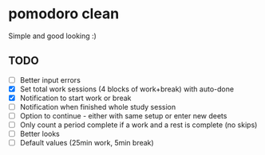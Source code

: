 # pomodoro clean
Simple and good looking :) 

## TODO
- [ ] Better input errors
- [x] Set total work sessions (4 blocks of work+break) with auto-done
- [x] Notification to start work or break
- [ ] Notification when finished whole study session 
- [ ] Option to continue - either with same setup or enter new deets
- [ ] Only count a period complete if a work and a rest is complete (no skips)
- [ ] Better looks 
- [ ] Default values (25min work, 5min break)
